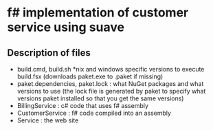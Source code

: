 # f# implementation of customer service using suave

## Description of files

- build.cmd, build.sh *nix and windows specific versions to execute build.fsx (downloads paket.exe to .paket if missing)
- paket.dependencies, paket.lock : what NuGet packages and what versions to use (the lock file is generated by paket to specify what versions paket installed so that you get the same versions)
- BillingService : c# code that uses f# assembly
- CustomerService : f# code compiled into an assembly
- Service : the web site
